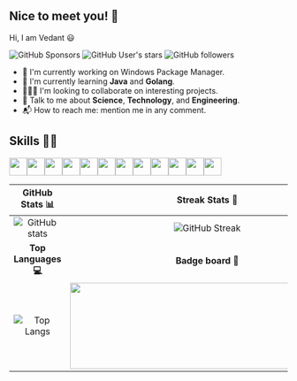 ## Nice to meet you! :wave:

Hi, I am Vedant :smiley:

![GitHub Sponsors][github-sponsors-badge] ![GitHub User's stars][github-user-stars-badge] ![GitHub followers][github-followers-badge]

- :telescope: I'm currently working on Windows Package Manager.
- :seedling: I'm currently learning <b>Java</b> and <b>Golang</b>.
- :people_holding_hands: I'm looking to collaborate on interesting projects.
- :speech_balloon: Talk to me about <b>Science</b>, <b>Technology</b>, and <b>Engineering</b>.
- :mailbox_with_mail: How to reach me: mention me in any comment.

## Skills :technologist:

<img src="https://github.com/vedantmgoyal2009/vedantmgoyal2009/blob/main/.github/images/icons8-git.svg" width="32px"><img src="https://github.com/vedantmgoyal2009/vedantmgoyal2009/blob/main/.github/images/icons8-github.svg" width="32px"><img src="https://github.com/vedantmgoyal2009/vedantmgoyal2009/blob/main/.github/images/icons8-java.svg" width="32px"><img src="https://github.com/vedantmgoyal2009/vedantmgoyal2009/blob/main/.github/images/icons8-powershell.svg" width="32px"><img src="https://github.com/vedantmgoyal2009/vedantmgoyal2009/blob/main/.github/images/icons8-linux-30.png" width="32px"><img src="https://github.com/vedantmgoyal2009/vedantmgoyal2009/blob/main/.github/images/icons8-google-firebase-console.svg" width="32px"><img src="https://github.com/vedantmgoyal2009/vedantmgoyal2009/blob/main/.github/images/icons8-javascript.svg" width="32px"><img src="https://github.com/vedantmgoyal2009/vedantmgoyal2009/blob/main/.github/images/icons8-typescript.svg" width="32px"><img src="https://github.com/vedantmgoyal2009/vedantmgoyal2009/blob/main/.github/images/icons8-golang.svg" width="32px"><img src="https://github.com/vedantmgoyal2009/vedantmgoyal2009/blob/main/.github/images/icons8-virtualbox.svg" width="32px"><img src="https://github.com/vedantmgoyal2009/vedantmgoyal2009/blob/main/.github/images/icons8-next.js.svg" width="32px"><img src="https://github.com/vedantmgoyal2009/vedantmgoyal2009/blob/main/.github/images/icons8-wordpress.svg" width="32px">

|         GitHub Stats :bar_chart:          |                           Streak Stats :calendar:                            |
| :---------------------------------------: | :--------------------------------------------------------------------------: |
| ![GitHub stats][github-readme-stats-card] |                    ![GitHub Streak][github-streak-stats]                     |
|       **Top Languages :computer:**        |                        **Badge board :medal_sports:**                        |
|  ![Top Langs][github-top-languages-card]  | <img src="https://holopin.me/vedantmgoyal2009" height="156px" width="496px"> |

[github-streak-stats]: https://github-readme-streak-stats.herokuapp.com?user=vedantmgoyal2009&theme=gruvbox&hide_border=false&date_format=M%20j%5B%2C%20Y%5D
[github-followers-badge]: https://img.shields.io/github/followers/vedantmgoyal2009?logo=github&color=indigo&style=for-the-badge
[github-sponsors-badge]: https://img.shields.io/github/sponsors/vedantmgoyal2009?logo=githubsponsors&style=for-the-badge
[github-user-stars-badge]: https://img.shields.io/github/stars/vedantmgoyal2009?affiliations=OWNER&style=for-the-badge
[github-readme-stats-card]: https://github-readme-stats.vercel.app/api?username=vedantmgoyal2009&show_icons=true&theme=gruvbox
[github-top-languages-card]: https://github-readme-stats.vercel.app/api/top-langs/?username=vedantmgoyal2009&layout=compact&theme=gruvbox
